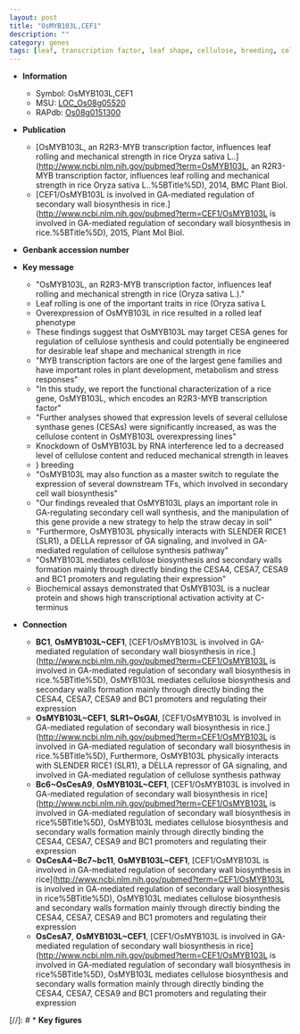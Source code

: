 ```yaml
---
layout: post
title: "OsMYB103L,CEF1"
description: ""
category: genes
tags: [leaf, transcription factor, leaf shape, cellulose, breeding, cell wall,  ga , GA, R protein]
---
```


* **Information**  
    + Symbol: OsMYB103L,CEF1  
    + MSU: [LOC_Os08g05520](http://rice.uga.edu/cgi-bin/ORF_infopage.cgi?orf=LOC_Os08g05520)  
    + RAPdb: [Os08g0151300](http://rapdb.dna.affrc.go.jp/viewer/gbrowse_details/irgsp1?name=Os08g0151300)  

* **Publication**  
    + [OsMYB103L, an R2R3-MYB transcription factor, influences leaf rolling and mechanical strength in rice Oryza sativa L..](http://www.ncbi.nlm.nih.gov/pubmed?term=OsMYB103L, an R2R3-MYB transcription factor, influences leaf rolling and mechanical strength in rice Oryza sativa L..%5BTitle%5D), 2014, BMC Plant Biol.
    + [CEF1/OsMYB103L is involved in GA-mediated regulation of secondary wall biosynthesis in rice.](http://www.ncbi.nlm.nih.gov/pubmed?term=CEF1/OsMYB103L is involved in GA-mediated regulation of secondary wall biosynthesis in rice.%5BTitle%5D), 2015, Plant Mol Biol.

* **Genbank accession number**  

* **Key message**  
    + "OsMYB103L, an R2R3-MYB transcription factor, influences leaf rolling and mechanical strength in rice (Oryza sativa L.)."
    + Leaf rolling is one of the important traits in rice (Oryza sativa L
    + Overexpression of OsMYB103L in rice resulted in a rolled leaf phenotype
    + These findings suggest that OsMYB103L may target CESA genes for regulation of cellulose synthesis and could potentially be engineered for desirable leaf shape and mechanical strength in rice
    + "MYB transcription factors are one of the largest gene families and have important roles in plant development, metabolism and stress responses"
    + "In this study, we report the functional characterization of a rice gene, OsMYB103L, which encodes an R2R3-MYB transcription factor"
    + "Further analyses showed that expression levels of several cellulose synthase genes (CESAs) were significantly increased, as was the cellulose content in OsMYB103L overexpressing lines"
    + Knockdown of OsMYB103L by RNA interference led to a decreased level of cellulose content and reduced mechanical strength in leaves
    + ) breeding
    + "OsMYB103L may also function as a master switch to regulate the expression of several downstream TFs, which involved in secondary cell wall biosynthesis"
    + "Our findings revealed that OsMYB103L plays an important role in GA-regulating secondary cell wall synthesis, and the manipulation of this gene provide a new strategy to help the straw decay in soil"
    + "Furthermore, OsMYB103L physically interacts with SLENDER RICE1 (SLR1), a DELLA repressor of GA signaling, and involved in GA-mediated regulation of cellulose synthesis pathway"
    + "OsMYB103L mediates cellulose biosynthesis and secondary walls formation mainly through directly binding the CESA4, CESA7, CESA9 and BC1 promoters and regulating their expression"
    + Biochemical assays demonstrated that OsMYB103L is a nuclear protein and shows high transcriptional activation activity at C-terminus

* **Connection**  
    + __BC1__, __OsMYB103L~CEF1__, [CEF1/OsMYB103L is involved in GA-mediated regulation of secondary wall biosynthesis in rice.](http://www.ncbi.nlm.nih.gov/pubmed?term=CEF1/OsMYB103L is involved in GA-mediated regulation of secondary wall biosynthesis in rice.%5BTitle%5D), OsMYB103L mediates cellulose biosynthesis and secondary walls formation mainly through directly binding the CESA4, CESA7, CESA9 and BC1 promoters and regulating their expression
    + __OsMYB103L~CEF1__, __SLR1~OsGAI__, [CEF1/OsMYB103L is involved in GA-mediated regulation of secondary wall biosynthesis in rice.](http://www.ncbi.nlm.nih.gov/pubmed?term=CEF1/OsMYB103L is involved in GA-mediated regulation of secondary wall biosynthesis in rice.%5BTitle%5D), Furthermore, OsMYB103L physically interacts with SLENDER RICE1 (SLR1), a DELLA repressor of GA signaling, and involved in GA-mediated regulation of cellulose synthesis pathway
    + __Bc6~OsCesA9__, __OsMYB103L~CEF1__, [CEF1/OsMYB103L is involved in GA-mediated regulation of secondary wall biosynthesis in rice](http://www.ncbi.nlm.nih.gov/pubmed?term=CEF1/OsMYB103L is involved in GA-mediated regulation of secondary wall biosynthesis in rice%5BTitle%5D), OsMYB103L mediates cellulose biosynthesis and secondary walls formation mainly through directly binding the CESA4, CESA7, CESA9 and BC1 promoters and regulating their expression
    + __OsCesA4~Bc7~bc11__, __OsMYB103L~CEF1__, [CEF1/OsMYB103L is involved in GA-mediated regulation of secondary wall biosynthesis in rice](http://www.ncbi.nlm.nih.gov/pubmed?term=CEF1/OsMYB103L is involved in GA-mediated regulation of secondary wall biosynthesis in rice%5BTitle%5D), OsMYB103L mediates cellulose biosynthesis and secondary walls formation mainly through directly binding the CESA4, CESA7, CESA9 and BC1 promoters and regulating their expression
    + __OsCesA7__, __OsMYB103L~CEF1__, [CEF1/OsMYB103L is involved in GA-mediated regulation of secondary wall biosynthesis in rice](http://www.ncbi.nlm.nih.gov/pubmed?term=CEF1/OsMYB103L is involved in GA-mediated regulation of secondary wall biosynthesis in rice%5BTitle%5D), OsMYB103L mediates cellulose biosynthesis and secondary walls formation mainly through directly binding the CESA4, CESA7, CESA9 and BC1 promoters and regulating their expression

[//]: # * **Key figures**  


